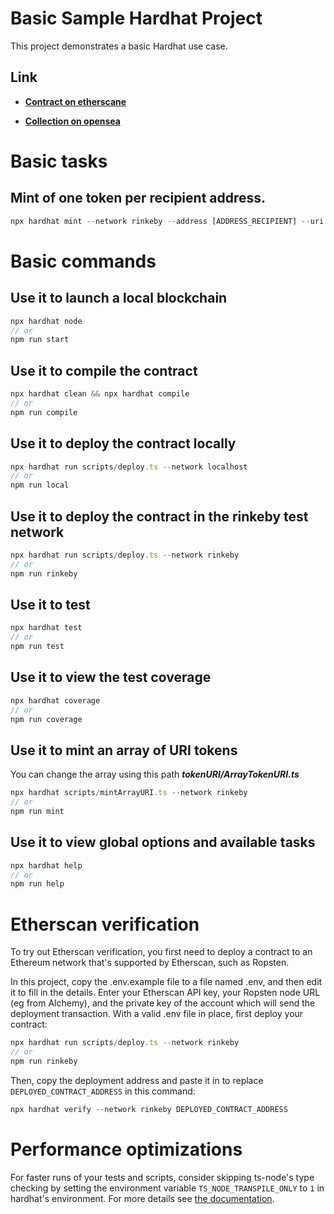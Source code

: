 # Basic Sample Hardhat Project

This project demonstrates a basic Hardhat use case.

## Link

- __[Contract on etherscane](https://rinkeby.etherscan.io/address/0xcb52fdff9a9e2d6fbd529dd0ef0c0516d17a4468)__

- __[Collection on opensea](https://testnets.opensea.io/collection/top-streamer)__

# Basic tasks

## Mint of one token per recipient address.

```TypeScript
npx hardhat mint --network rinkeby --address [ADDRESS_RECIPIENT] --uri [CID]
```

# Basic commands

## Use it to launch a local blockchain

```TypeScript
npx hardhat node
// or
npm run start
```

## Use it to compile the contract

```TypeScript
npx hardhat clean && npx hardhat compile
// or
npm run compile
```

## Use it to deploy the contract locally

```TypeScript
npx hardhat run scripts/deploy.ts --network localhost
// or
npm run local
```

## Use it to deploy the contract in the rinkeby test network

```TypeScript
npx hardhat run scripts/deploy.ts --network rinkeby
// or
npm run rinkeby
```

## Use it to test

```TypeScript
npx hardhat test
// or
npm run test
```

## Use it to view the test coverage

```TypeScript
npx hardhat coverage
// or
npm run coverage
```

## Use it to mint an array of URI tokens

You can change the array using this path _**tokenURI/ArrayTokenURI.ts**_ 

```TypeScript
npx hardhat scripts/mintArrayURI.ts --network rinkeby
// or
npm run mint
```

## Use it to view global options and available tasks

```TypeScript
npx hardhat help
// or
npm run help
```


# Etherscan verification

To try out Etherscan verification, you first need to deploy a contract to an Ethereum network that's supported by Etherscan, such as Ropsten.

In this project, copy the .env.example file to a file named .env, and then edit it to fill in the details. Enter your Etherscan API key, your Ropsten node URL (eg from Alchemy), and the private key of the account which will send the deployment transaction. With a valid .env file in place, first deploy your contract:

```TypeScript
npx hardhat run scripts/deploy.ts --network rinkeby
// or
npm run rinkeby
```

Then, copy the deployment address and paste it in to replace `DEPLOYED_CONTRACT_ADDRESS` in this command:

```TypeScript
npx hardhat verify --network rinkeby DEPLOYED_CONTRACT_ADDRESS
```

# Performance optimizations

For faster runs of your tests and scripts, consider skipping ts-node's type checking by setting the environment variable `TS_NODE_TRANSPILE_ONLY` to `1` in hardhat's environment. For more details see [the documentation](https://hardhat.org/guides/typescript.html#performance-optimizations).
